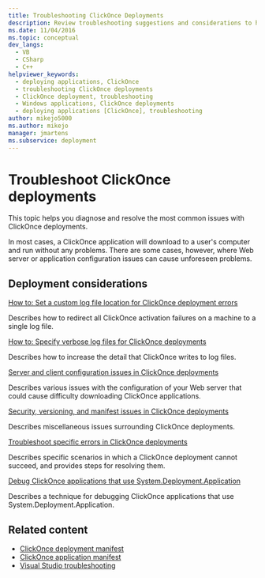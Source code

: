 ```yaml
---
title: Troubleshooting ClickOnce Deployments
description: Review troubleshooting suggestions and considerations to help you diagnose and resolve the most common issues with ClickOnce deployments.
ms.date: 11/04/2016
ms.topic: conceptual
dev_langs: 
  - VB
  - CSharp
  - C++
helpviewer_keywords: 
  - deploying applications, ClickOnce
  - troubleshooting ClickOnce deployments
  - ClickOnce deployment, troubleshooting
  - Windows applications, ClickOnce deployments
  - deploying applications [ClickOnce], troubleshooting
author: mikejo5000
ms.author: mikejo
manager: jmartens
ms.subservice: deployment
---
```

# Troubleshoot ClickOnce deployments

This topic helps you diagnose and resolve the most common issues with ClickOnce deployments.

 In most cases, a ClickOnce application will download to a user's computer and run without any problems. There are some cases, however, where Web server or application configuration issues can cause unforeseen problems.

## Deployment considerations

 [How to: Set a custom log file location for ClickOnce deployment errors](../deployment/how-to-set-a-custom-log-file-location-for-clickonce-deployment-errors.md)

 Describes how to redirect all ClickOnce activation failures on a machine to a single log file.

 [How to: Specify verbose log files for ClickOnce deployments](../deployment/how-to-specify-verbose-log-files-for-clickonce-deployments.md)

 Describes how to increase the detail that ClickOnce writes to log files.

 [Server and client configuration issues in ClickOnce deployments](../deployment/server-and-client-configuration-issues-in-clickonce-deployments.md)

 Describes various issues with the configuration of your Web server that could cause difficulty downloading ClickOnce applications.

 [Security, versioning, and manifest issues in ClickOnce deployments](../deployment/security-versioning-and-manifest-issues-in-clickonce-deployments.md)

 Describes miscellaneous issues surrounding ClickOnce deployments.

 [Troubleshoot specific errors in ClickOnce deployments](../deployment/troubleshooting-specific-errors-in-clickonce-deployments.md)

 Describes specific scenarios in which a ClickOnce deployment cannot succeed, and provides steps for resolving them.

 [Debug ClickOnce applications that use System.Deployment.Application](../deployment/debugging-clickonce-applications-that-use-system-deployment-application.md)

 Describes a technique for debugging ClickOnce applications that use System.Deployment.Application.

## Related content

- [ClickOnce deployment manifest](../deployment/clickonce-deployment-manifest.md)
- [ClickOnce application manifest](../deployment/clickonce-application-manifest.md)
- [Visual Studio troubleshooting](/troubleshoot/visualstudio/welcome-visual-studio/)